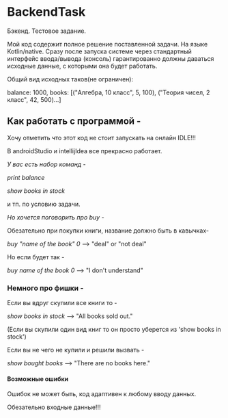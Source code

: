 # BackendTask
Бэкенд. Тестовое задание.

Мой код содержит полное решение поставленной задачи. На языке Kotlin/native. 
Сразу после запуска системе через стандартный интерфейс ввода/вывода (консоль) гарантированно должны даваться исходные данные, с которыми она будет работать. 

Общий вид исходных таков(не ограничен):

balance: 1000, books: [("Алгебра, 10 класс", 5, 100), ("Теория чисел, 2 класс", 42, 500)...]

## Как работать с программой - 
Хочу отметить что этот код не стоит запускать на онлайн IDLE!!!

В androidStudio и intellijIdea все прекрасно работает.

*У вас есть набор команд* - 

_print balance_

_show books in stock_

и тп. по условию задачи.

*Но хочется поговорить про buy* - 

Обезательно при покупки книги, название должно быть в кавычках-

_buy "name of the book" 0_   -->   "deal" or "not deal"

Но если будет так - 

_buy name of the book 0_   -->   "I don't understand"

### Немного про фишки - 
Если вы вдруг скупили все книги то - 

_show books in stock_  -->  "All books sold out."

(Если вы скупили один вид книг то он просто уберется из 'show books in stock')

Если вы не чего не купили и решили вызвать - 

_show bought books_  -->  "There are no books here."


#### Возможные ошибки
Ошибок не может быть, код адаптивен к любому вводу данных.

Обезательно входные данные!!!



 
